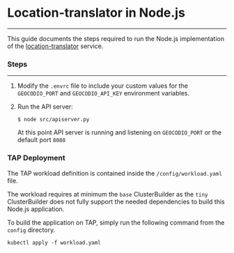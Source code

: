 # Location-translator in Node.js
---
This guide documents the steps required to run the Node.js implementation of the [location-translator](../location-translator/README.md) service.


### Steps
---

1. Modify the `.envrc` file to include your custom values for the `GEOCODIO_PORT` and `GEOCODIO_API_KEY` environment variables.

2.  Run the API server:

    ```shell
    $ node src/apiserver.py
    ```

    At this point API server is running and listening on `GEOCODIO_PORT` or the default port `8080`

### TAP Deployment

The TAP workload definition is contained inside the `/config/workload.yaml` file.

The workload requires at minimum the `base` ClusterBuilder as the `tiny` ClusterBuilder does not fully support the needed dependencies to build this Node.js application.

To build the application on TAP, simply run the following command from the `config` directory.

```shell
kubectl apply -f workload.yaml
```
